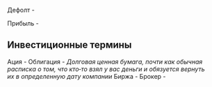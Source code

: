 Дефолт - 

Прибыль - 

## Инвестиционные термины
Ация - 
Облигация - *Долговая ценная бумага, почти как обычная расписка о том, что кто‑то взял у вас деньги и обязуется вернуть их в определенную дату компании*
Биржа - 
Брокер - 
